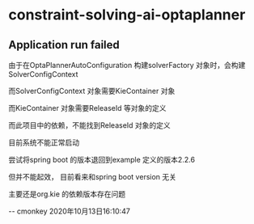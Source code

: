 # constraint-solving-ai-optaplanner

## Application run failed 

由于在OptaPlannerAutoConfiguration 构建solverFactory 对象时，会构建SolverConfigContext

而SolverConfigContext 对象需要KieContainer 对象

而KieContainer 对象需要ReleaseId 等对象的定义

而此项目中的依赖，不能找到ReleaseId 对象的定义

目前系统不能正常启动

尝试将spring boot 的版本退回到example 定义的版本2.2.6 

但并不能起效， 目前看来和spring boot version 无关

主要还是org.kie 的依赖版本存在问题

--  cmonkey 2020年10月13日16:10:47
